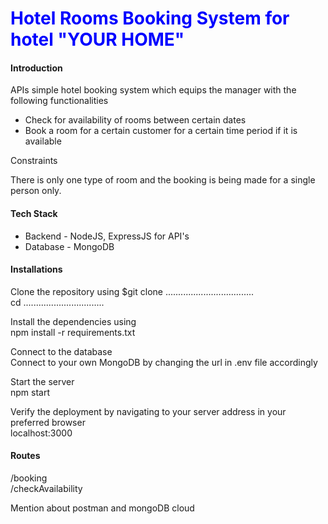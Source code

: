 <h1 style="color:blue"> Hotel Rooms Booking System for hotel "YOUR HOME" </h1>

<h4>Introduction</h4>
<p> APIs simple hotel booking system which equips the manager with the following functionalities</p>
<ul>
  <li>Check for availability of rooms between certain dates</li>
  <li>Book a room for a certain customer for a certain time period if it is available</li>
</ul>
<p>Constraints</p>
There is only one type of room and the booking is being made for a single person only.

<h4>Tech Stack</h4>
<ul>
  <li>Backend - NodeJS, ExpressJS for API's</li>
  <li>Database - MongoDB</li>
</ul>

<h4>Installations</h4>
Clone the repository using
$git clone ...................................
<br>
cd ................................
<br>

Install the dependencies using<br>
npm install -r requirements.txt <br>

Connect to the database <br>
Connect to your own MongoDB by changing the url in .env file accordingly <br>

Start the server<br>
npm start<br>

Verify the deployment by navigating to your server address in your preferred browser<br>
localhost:3000<br>

<h4>Routes</h4>
/booking <br>
/checkAvailability <br>

<p> Mention about postman and mongoDB cloud </p>
